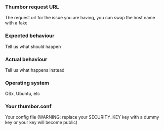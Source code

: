 ### Thumbor request URL
The request url for the issue you are having, you can swap the host name with a fake

### Expected behaviour
Tell us what should happen

### Actual behaviour
Tell us what happens instead

### Operating system
OSx, Ubuntu, etc

### Your thumbor.conf
Your config file (WARNING: replace your SECURITY_KEY key with a dummy key or your key will become public)
